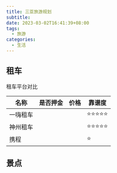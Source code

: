 ```yaml
---
title: 三亚旅游规划
subtitle:
date: 2023-03-02T16:41:39+08:00
tags:
  - 旅游
categories:
  - 生活
---
```


<!--more-->

## 租车

租车平台对比

| 名称     | 是否押金 | 价格 | 靠谱度 |
| -------- | -------- | ---- | ------ |
| 一嗨租车 |          |      | ⭐️⭐️⭐️⭐️⭐️  |
| 神州租车 |          |      | ⭐️⭐️⭐️⭐️⭐️  |
| 携程     |          |      | ⭐️      |



## 景点

